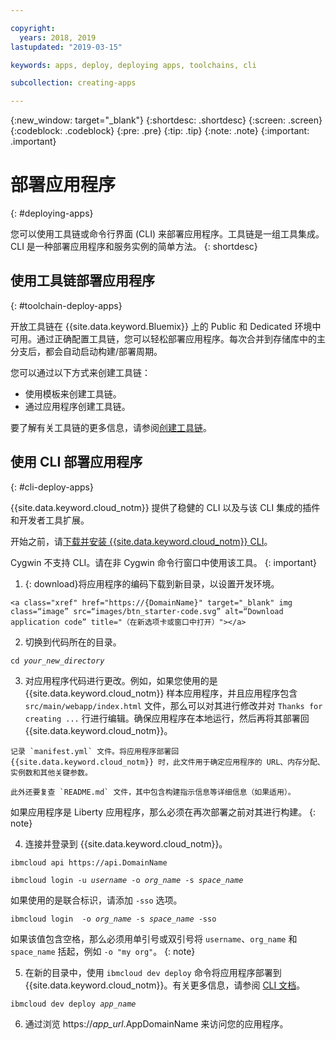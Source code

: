 ```yaml
---

copyright:
  years: 2018, 2019
lastupdated: "2019-03-15"

keywords: apps, deploy, deploying apps, toolchains, cli

subcollection: creating-apps

---
```


{:new_window: target="_blank"}
{:shortdesc: .shortdesc}
{:screen: .screen}
{:codeblock: .codeblock}
{:pre: .pre}
{:tip: .tip}
{:note: .note}
{:important: .important}

# 部署应用程序
{: #deploying-apps}

您可以使用工具链或命令行界面 (CLI) 来部署应用程序。工具链是一组工具集成。CLI 是一种部署应用程序和服务实例的简单方法。
{: shortdesc}

## 使用工具链部署应用程序
{: #toolchain-deploy-apps}

开放工具链在 {{site.data.keyword.Bluemix}} 上的 Public 和 Dedicated 环境中可用。通过正确配置工具链，您可以轻松部署应用程序。每次合并到存储库中的主分支后，都会自动启动构建/部署周期。

您可以通过以下方式来创建工具链：
* 使用模板来创建工具链。
* 通过应用程序创建工具链。

要了解有关工具链的更多信息，请参阅[创建工具链](/docs/services/ContinuousDelivery?topic=ContinuousDelivery-toolchains_getting_started)。

## 使用 CLI 部署应用程序
{: #cli-deploy-apps}

{{site.data.keyword.cloud_notm}} 提供了稳健的 CLI 以及与该 CLI 集成的插件和开发者工具扩展。

开始之前，请[下载并安装 {{site.data.keyword.cloud_notm}} CLI](/docs/cli?topic=cloud-cli-ibmcloud-cli)。

Cygwin 不支持 CLI。请在非 Cygwin 命令行窗口中使用该工具。
{: important}

  1. {: download}将应用程序的编码下载到新目录，以设置开发环境。

    <a class="xref" href="https://{DomainName}" target="_blank" img class=“image” src=“images/btn_starter-code.svg” alt=“Download application code” title="（在新选项卡或窗口中打开）"></a>

  2. 切换到代码所在的目录。

  <pre class="pre"><code class="hljs">cd <var class="keyword varname">your_new_directory</var></code></pre>

  3.  对应用程序代码进行更改。例如，如果您使用的是 {{site.data.keyword.cloud_notm}} 样本应用程序，并且应用程序包含 `src/main/webapp/index.html` 文件，那么可以对其进行修改并对 `Thanks for creating ...` 行进行编辑。确保应用程序在本地运行，然后再将其部署回 {{site.data.keyword.cloud_notm}}。

    记录 `manifest.yml` 文件。将应用程序部署回 {{site.data.keyword.cloud_notm}} 时，此文件用于确定应用程序的 URL、内存分配、实例数和其他关键参数。

    此外还要复查 `README.md` 文件，其中包含构建指示信息等详细信息（如果适用）。

  如果应用程序是 Liberty 应用程序，那么必须在再次部署之前对其进行构建。
  {: note}

  4. 连接并登录到 {{site.data.keyword.cloud_notm}}。

  <pre class="pre"><code class="hljs">ibmcloud api https://api.<span class="keyword" data-hd-keyref="DomainName">DomainName</span></code></pre>

  <pre class="pre"><code class="hljs">ibmcloud login -u <var class="keyword varname" data-hd-keyref="user_ID">username</var> -o <var class="keyword varname" data-hd-keyref="org_name">org_name</var> -s <var class="keyword varname" data-hd-keyref="space_name">space_name</var></code></pre>

  如果使用的是联合标识，请添加 `-sso` 选项。

  <pre class="pre"><code class="hljs">ibmcloud login  -o <var class="keyword varname" data-hd-keyref="org_name">org_name</var> -s <var class="keyword varname" data-hd-keyref="space_name">space_name</var> -sso</code></pre>

  如果该值包含空格，那么必须用单引号或双引号将 `username`、`org_name` 和 `space_name` 括起，例如 `-o "my org"`。
  {: note}

  5. 在新的目录中，使用 `ibmcloud dev deploy` 命令将应用程序部署到 {{site.data.keyword.cloud_notm}}。有关更多信息，请参阅 [CLI 文档](/docs/cli/idt?topic=cloud-cli-idt-cli#deploy)。

  <pre class="pre"><code class="hljs">ibmcloud dev deploy <var class="keyword varname" data-hd-keyref="app_name">app_name</var></code></pre>

  6. 通过浏览 https://<var class="keyword varname" data-hd-keyref="app_url">app_url</var>.<span class="keyword" data-hd-keyref="APPDomain">AppDomainName</span> 来访问您的应用程序。
